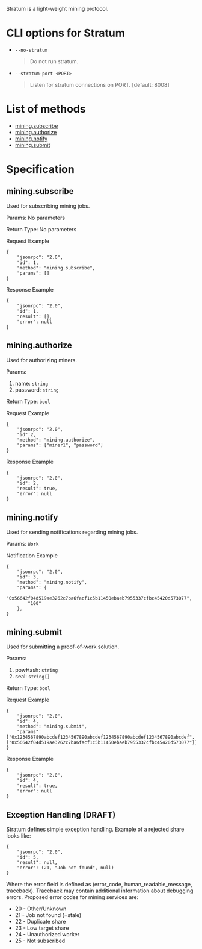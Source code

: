 Stratum is a light-weight mining protocol.

# CLI options for Stratum

 * `--no-stratum`
   > Do not run stratum.
 * `--stratum-port <PORT>`
   > Listen for stratum connections on PORT. [default: 8008]

# List of methods

 * [mining.subscribe](#mining.subscribe)
 * [mining.authorize](#mining.authorize)
 * [mining.notify](#mining.notify)
 * [mining.submit](#mining.submit)

# Specification

## mining.subscribe

Used for subscribing mining jobs.

Params: No parameters

Return Type: No parameters

Request Example
```
{
    "jsonrpc": "2.0",
    "id": 1,
    "method": "mining.subscribe",
    "params": []
}
```

Response Example
```
{
    "jsonrpc": "2.0",
    "id": 1,
    "result": [],
    "error": null
}
```

## mining.authorize

Used for authorizing miners.

Params:
 1. name: `string`
 2. password: `string`

Return Type: `bool`

Request Example
```
{
    "jsonrpc": "2.0",
    "id":2,
    "method": "mining.authorize",
    "params": ["miner1", "password"]
}
```

Response Example
```
{
    "jsonrpc": "2.0",
    "id": 2,
    "result": true,
    "error": null
}
```

## mining.notify

Used for sending notifications regarding mining jobs.

Params: `Work`

Notification Example
```
{
    "jsonrpc": "2.0",
    "id": 3,
    "method": "mining.notify",
    "params": {
        "0x56642f04d519ae3262c7ba6facf1c5b11450ebaeb7955337cfbc45420d573077",
        "100"
    },
}
```

## mining.submit

Used for submitting a proof-of-work solution.

Params:
 1. powHash: `string`
 2. seal: `string[]`

Return Type: `bool`

Request Example
```
{
    "jsonrpc": "2.0",
    "id": 4,
    "method": "mining.submit",
    "params": ["0x1234567890abcdef1234567890abcdef1234567890abcdef1234567890abcdef", ["0x56642f04d519ae3262c7ba6facf1c5b11450ebaeb7955337cfbc45420d573077"]],
}
```

Response Example
```
{
    "jsonrpc": "2.0",
    "id": 4,
    "result": true,
    "error": null
}
```

## Exception Handling (DRAFT)
Stratum defines simple exception handling. Example of a rejected share looks like:
```
{
    "jsonrpc": "2.0",
    "id": 5,
    "result": null,
    "error": (21, "Job not found", null)
}
```

Where the error field is defined as (error_code, human_readable_message, traceback). Traceback may contain additional information about debugging errors.
Proposed error codes for mining services are:
* 20 - Other/Unknown
* 21 - Job not found (=stale)
* 22 - Duplicate share
* 23 - Low target share
* 24 - Unauthorized worker
* 25 - Not subscribed
